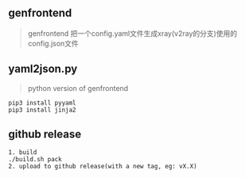 ## genfrontend

> genfrontend 把一个config.yaml文件生成xray(v2ray的分支)使用的config.json文件

## yaml2json.py
> python version of genfrontend
```
pip3 install pyyaml
pip3 install jinja2
```

## github release
```
1. build
./build.sh pack
2. upload to github release(with a new tag, eg: vX.X)

```